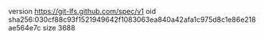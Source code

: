 version https://git-lfs.github.com/spec/v1
oid sha256:030cf88c93f1521949642f1083063ea840a42afa1c975d8c1e86e218ae564e7c
size 3688
